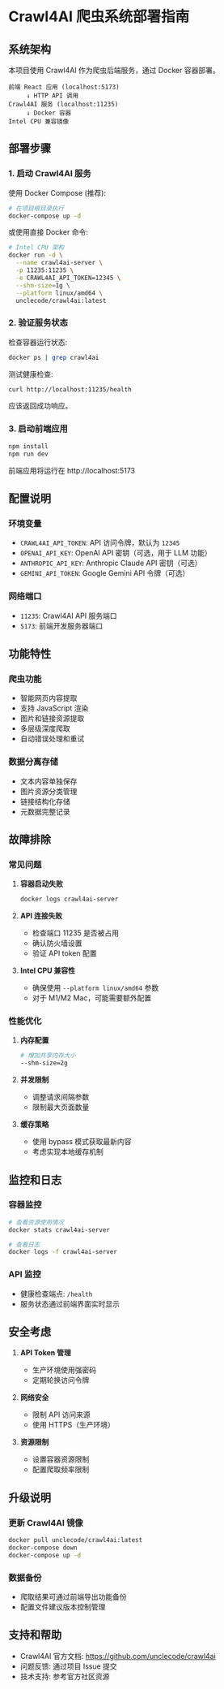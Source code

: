 # Crawl4AI 爬虫系统部署指南

## 系统架构

本项目使用 Crawl4AI 作为爬虫后端服务，通过 Docker 容器部署。

```
前端 React 应用 (localhost:5173)
     ↓ HTTP API 调用
Crawl4AI 服务 (localhost:11235)
     ↓ Docker 容器
Intel CPU 兼容镜像
```

## 部署步骤

### 1. 启动 Crawl4AI 服务

使用 Docker Compose (推荐):

```bash
# 在项目根目录执行
docker-compose up -d
```

或使用直接 Docker 命令:

```bash
# Intel CPU 架构
docker run -d \
  --name crawl4ai-server \
  -p 11235:11235 \
  -e CRAWL4AI_API_TOKEN=12345 \
  --shm-size=1g \
  --platform linux/amd64 \
  unclecode/crawl4ai:latest
```

### 2. 验证服务状态

检查容器运行状态:

```bash
docker ps | grep crawl4ai
```

测试健康检查:

```bash
curl http://localhost:11235/health
```

应该返回成功响应。

### 3. 启动前端应用

```bash
npm install
npm run dev
```

前端应用将运行在 http://localhost:5173

## 配置说明

### 环境变量

- `CRAWL4AI_API_TOKEN`: API 访问令牌，默认为 `12345`
- `OPENAI_API_KEY`: OpenAI API 密钥（可选，用于 LLM 功能）
- `ANTHROPIC_API_KEY`: Anthropic Claude API 密钥（可选）
- `GEMINI_API_TOKEN`: Google Gemini API 令牌（可选）

### 网络端口

- `11235`: Crawl4AI API 服务端口
- `5173`: 前端开发服务器端口

## 功能特性

### 爬虫功能
- 智能网页内容提取
- 支持 JavaScript 渲染
- 图片和链接资源提取
- 多层级深度爬取
- 自动错误处理和重试

### 数据分离存储
- 文本内容单独保存
- 图片资源分类管理
- 链接结构化存储
- 元数据完整记录

## 故障排除

### 常见问题

1. **容器启动失败**
   ```bash
   docker logs crawl4ai-server
   ```

2. **API 连接失败**
   - 检查端口 11235 是否被占用
   - 确认防火墙设置
   - 验证 API token 配置

3. **Intel CPU 兼容性**
   - 确保使用 `--platform linux/amd64` 参数
   - 对于 M1/M2 Mac，可能需要额外配置

### 性能优化

1. **内存配置**
   ```bash
   # 增加共享内存大小
   --shm-size=2g
   ```

2. **并发限制**
   - 调整请求间隔参数
   - 限制最大页面数量

3. **缓存策略**
   - 使用 bypass 模式获取最新内容
   - 考虑实现本地缓存机制

## 监控和日志

### 容器监控
```bash
# 查看资源使用情况
docker stats crawl4ai-server

# 查看日志
docker logs -f crawl4ai-server
```

### API 监控
- 健康检查端点: `/health`
- 服务状态通过前端界面实时显示

## 安全考虑

1. **API Token 管理**
   - 生产环境使用强密码
   - 定期轮换访问令牌

2. **网络安全**
   - 限制 API 访问来源
   - 使用 HTTPS（生产环境）

3. **资源限制**
   - 设置容器资源限制
   - 配置爬取频率限制

## 升级说明

### 更新 Crawl4AI 镜像
```bash
docker pull unclecode/crawl4ai:latest
docker-compose down
docker-compose up -d
```

### 数据备份
- 爬取结果可通过前端导出功能备份
- 配置文件建议版本控制管理

## 支持和帮助

- Crawl4AI 官方文档: https://github.com/unclecode/crawl4ai
- 问题反馈: 通过项目 Issue 提交
- 技术支持: 参考官方社区资源 
